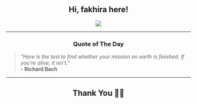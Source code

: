 <h2 align="center"> Hi, fakhira here!</h2>

<p align="center">
<a href="https://github.com/fakhiralkda" alt="github streak"><img src="https://dvst-streak.herokuapp.com/?user=fakhiralkda&theme=tokyonight&fire=DD472C"></a>
</p>

<hr>
<h3 align="center">Quote of The Day</h3>
<p align="center">
<blockquote>
<i>"Here is the test to find whether your mission on earth is finished. If you're alive, it isn't."</i>
<br>
<b>- Richard Bach</b>
</blockquote>
</p>


<hr>
<h2 align="center">Thank You 🙏🏼</h2>
